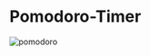 # Pomodoro-Timer


![pomodoro](https://github.com/SkilledNoah/Pomodoro-Timer/assets/106553532/908e61df-ae37-4ce2-a28f-41d1b1fe97e6)
